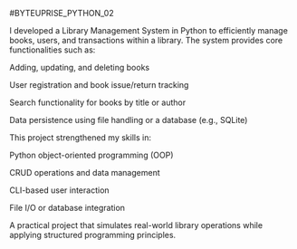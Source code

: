 #BYTEUPRISE_PYTHON_02


I developed a Library Management System in Python to efficiently manage books, users, and transactions within a library. The system provides core functionalities such as:

Adding, updating, and deleting books

User registration and book issue/return tracking

Search functionality for books by title or author

Data persistence using file handling or a database (e.g., SQLite)

This project strengthened my skills in:

Python object-oriented programming (OOP)

CRUD operations and data management

CLI-based user interaction

File I/O or database integration

A practical project that simulates real-world library operations while applying structured programming principles.






